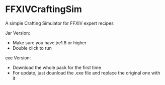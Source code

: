 # FFXIVCraftingSim
A simple Crafting Simulator for FFXIV expert recipes 

Jar Version:
- Make sure you have jre1.8 or higher
- Double click to run

exe Version:
- Download the whole pack for the first time
- For update, just dounload the .exe file and replace the original one with it
